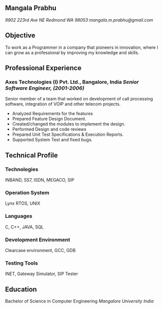 ## Mangala Prabhu

_9902 223rd Ave NE Redmond WA 98053_
_mangala.m.prabhu@gmail.com_

Objective
---------
To work as a Programmer in a company that pioneers in innovation, where I can grow as 
a professional by improving my knowledge and skills.

Professional Experience
-----------------------
### Axes Technologies (I) Pvt. Ltd., Bangalore, India _Senior Software Engineer, (2001-2006)_
Senior member of a team that worked on development of call processing software, integration
of VOIP and other telecom  projects.

* Analyzed Requirements for the features
* Prepared Feature Design Document.
* Created/changed the modules to implement the design.
* Performed Design and code reviews
* Prepared Unit Test Specifications & Execution Reports.
* Supported System Test and fixed bugs.

Technical Profile
-----------------
### Technologies
INBAND, SS7, ISDN, MEGACO, SIP 

### Operation System 
Lynx RTOS, UNIX

### Languages     
C, C++, JAVA, SQL

### Development Environment
Clearcase environment, GCC, GDB

### Testing Tools 
INET, Gateway Simulator, SIP Tester

Education 
---------
Bachelor of  Science in Computer Engineering _Mangalore University India_



